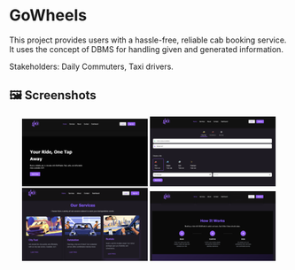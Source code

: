 # GoWheels

This project provides users with a hassle-free, reliable cab booking service. It
uses the concept of DBMS for handling given and generated information.

Stakeholders:
Daily Commuters, Taxi drivers.

## 🖼️ Screenshots

<div align="center">
  <img src="./GW1.png" width="45%" alt="Hero Section">
  <img src="./GW2.png" width="45%" alt="Projects Grid">
</div>

<div align="center">
  <img src="./GW3.png" width="45%" alt="Contact Form">
  <img src="./GW4.png" width="45%" alt="Additional View">
</div>

